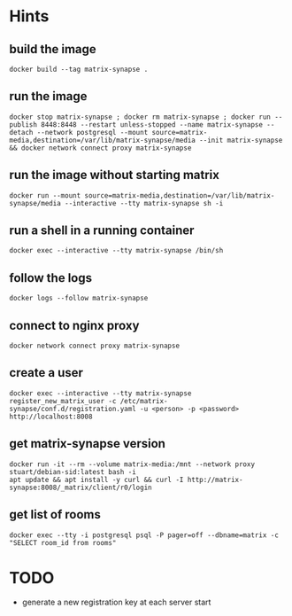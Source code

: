 # Hints

## build the image
	docker build --tag matrix-synapse .
## run the image
	docker stop matrix-synapse ; docker rm matrix-synapse ; docker run --publish 8448:8448 --restart unless-stopped --name matrix-synapse --detach --network postgresql --mount source=matrix-media,destination=/var/lib/matrix-synapse/media --init matrix-synapse && docker network connect proxy matrix-synapse

## run the image without starting matrix

	docker run --mount source=matrix-media,destination=/var/lib/matrix-synapse/media --interactive --tty matrix-synapse sh -i  

## run a shell in a running container
	docker exec --interactive --tty matrix-synapse /bin/sh

## follow the logs
	docker logs --follow matrix-synapse

## connect to nginx proxy
	docker network connect proxy matrix-synapse

## create a user
	docker exec --interactive --tty matrix-synapse register_new_matrix_user -c /etc/matrix-synapse/conf.d/registration.yaml -u <person> -p <password> http://localhost:8008

## get matrix-synapse version
    docker run -it --rm --volume matrix-media:/mnt --network proxy stuart/debian-sid:latest bash -i
    apt update && apt install -y curl && curl -I http://matrix-synapse:8008/_matrix/client/r0/login

## get list of rooms
    docker exec --tty -i postgresql psql -P pager=off --dbname=matrix -c "SELECT room_id from rooms"

# TODO
- generate a new registration key at each server start
